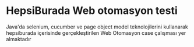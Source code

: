 # HepsiBurada Web otomasyon testi
Java'da selenium, cucumber ve page object model teknolojilerini kullanarak hepsiburada içerisinde gerçekleştirilen Web Otomasyon case çalışması yer almaktadır
